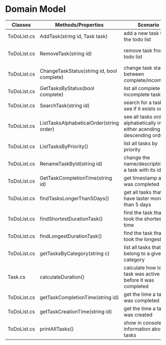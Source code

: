 # Domain Model


| Classes         | Methods/Properties                                 | Scenario                                                                     | Outputs                          |
|-----------------|----------------------------------------------------|------------------------------------------------------------------------------|-----------------------------------
|ToDoList.cs      |AddTask(string id, Task task)                       |add a new task to the todo list                                               |the added task                    |
|ToDoList.cs      |RemoveTask(string id)                               |remove task from todo list                                                    |the removed task                  |
|ToDoList.cs      |ChangeTaskStatus(string id, bool complete)          |change task status between complete/incomplete                                |the task                          |
|ToDoList.cs      |GetTasksByStatus(bool complete)                     |list all complete or incomplete tasks                                         |List<Task>                        |
|ToDoList.cs      |SearchTask(string id)                               |search for a task to see if it exists or not                                  |bool                              |
|ToDoList.cs      |ListTasksAlphabeticalOrder(string order)            |see all tasks ordered alphabetically in either acending or descending order   |List<Task>                        |
|ToDoList.cs      |ListTasksByPriority()                               |list all tasks by priority                                                    |List<Task>                        |
|ToDoList.cs      |RenameTaskById(string id)                           |change the name/description of a task with its id                             |task                              |
|ToDoList.cs      |GetTaskCompletionTime(string id)                    |get timestamp a task was completed                                            |DateTime                          |
|ToDoList.cs      |findTasksLongerThan5Days()                          |get all tasks that have laster more than 5 days                               |List<Task>                        |
|ToDoList.cs      |findShortestDurationTask()                          |find the task that took the shortest time                                     |Task                              |
|ToDoList.cs      |findLongestDurationTask()                           |find the task that took the longest time                                      |Task                              |
|ToDoList.cs      |getTasksByCategory(string c)                        |list all tasks that belong to a given category                                |List<Task>                        |
|Task.cs          |calculateDuration()                                 |calculate how long a task was active before it was completed                  |TimeSpan                          |
|ToDoList.cs      |getTaskCompletionTime(string id)                    |get the time a task was completed                                             |DateTime                          |
|ToDoList.cs      |getTaskCreationTime(string id)                      |get the time a task was created                                               |DateTime                          |
|ToDoList.cs      |printAllTasks()                                     |show in console the information about all tasks                               |void, text in console             |